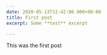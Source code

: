 ```yaml
---
date: 2020-05-13T12:42:00.000+00:00
title: First post
excerpt: Some **test** excerpt

---
```

This was the first post
